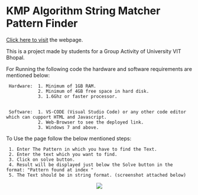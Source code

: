 # KMP Algorithm String Matcher Pattern Finder

<a href="https://divyansh-singhal.github.io/KMP-Algorithm-String-Matcher-Pattern-Finder/">Click here to visit</a> the webpage.

This is a project made by students for a Group Activity of University VIT Bhopal.

For Running the following code the hardware and software requirements are mentioned below:

     Hardware:  1. Minimum of 1GB RAM.
                2. Minimum of 4GB free space in hard disk.
                3. 1.6Ghz or faster processor.
               
                
     Software:  1. VS-CODE (Visual Studio Code) or any other code editor which can cupport HTML and Javascript.
                2. Web-Browser to see the deployed link.
                3. Windows 7 and above.
                

To Use the page follow the below mentioned steps:

     1. Enter The Pattern in which you have to find the Text.
     2. Enter the text which you want to find.
     3. Click on solve button.
     4. Result will be displayed just below the Solve button in the format: "Pattern found at index "
     5. The Text should be in string format. (screenshot attached below)
     
     
<div align="center"><img src="https://user-images.githubusercontent.com/80686225/146414706-ee7a9d8a-9a7f-4979-b223-21338a8a0e90.png"></div>
